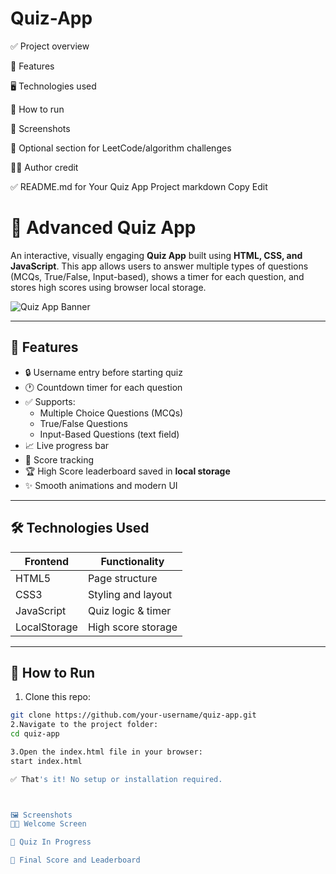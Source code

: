# Quiz-App
✅ Project overview

🧩 Features

🖥️ Technologies used

🚀 How to run

📸 Screenshots

🧠 Optional section for LeetCode/algorithm challenges

👨‍💻 Author credit

✅ README.md for Your Quiz App Project
markdown
Copy
Edit
# 🎯 Advanced Quiz App

An interactive, visually engaging **Quiz App** built using **HTML, CSS, and JavaScript**. This app allows users to answer multiple types of questions (MCQs, True/False, Input-based), shows a timer for each question, and stores high scores using browser local storage.

![Quiz App Banner](quiz.jpeg.avif)

---

## 📌 Features

- 🔒 Username entry before starting quiz  
- 🕐 Countdown timer for each question  
- ✅ Supports:
  - Multiple Choice Questions (MCQs)
  - True/False Questions
  - Input-Based Questions (text field)
- 📈 Live progress bar  
- 🎯 Score tracking  
- 🏆 High Score leaderboard saved in **local storage**
- ✨ Smooth animations and modern UI

---

## 🛠️ Technologies Used

| Frontend     | Functionality        |
|--------------|----------------------|
| HTML5        | Page structure        |
| CSS3         | Styling and layout   |
| JavaScript   | Quiz logic & timer   |
| LocalStorage | High score storage   |

---

## 🚀 How to Run

1. Clone this repo:

```bash
git clone https://github.com/your-username/quiz-app.git
2.Navigate to the project folder:
cd quiz-app

3.Open the index.html file in your browser:
start index.html

✅ That's it! No setup or installation required.



🖼️ Screenshots
🧑‍💼 Welcome Screen

📄 Quiz In Progress

🧮 Final Score and Leaderboard
